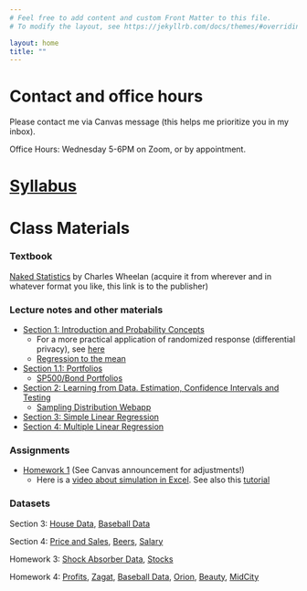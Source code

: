 ```yaml
---
# Feel free to add content and custom Front Matter to this file.
# To modify the layout, see https://jekyllrb.com/docs/themes/#overriding-theme-defaults

layout: home
title: ""
---
```


# Contact and office hours

Please contact me via Canvas message (this helps me prioritize you in my inbox).

Office Hours: Wednesday 5-6PM on Zoom, or by appointment.

# [Syllabus](files/syllabus.pdf)

# Class Materials

### Textbook

[Naked Statistics](https://wwnorton.com/books/naked-statistics/) by Charles Wheelan (acquire it from wherever and in whatever format you like, this link is to the publisher)

### Lecture notes and other materials

- [Section 1: Introduction and Probability Concepts](slides/Section1.pdf)
  - For a more practical application of randomized response (differential privacy), see [here](https://www.wired.com/2016/06/apples-differential-privacy-collecting-data/)
  - [Regression to the mean](https://www.dropbox.com/scl/fi/tc1elizjisrcxn4pmp7oz/regression_to_the_mean.pdf?rlkey=6wamauvkwfu7lf7a7qm91ddy6&dl=0)
- [Section 1.1: Portfolios](slides/Section1.1.pdf)
  - [SP500/Bond Portfolios](files/sp-bond.xlsx)
- [Section 2: Learning from Data. Estimation, Confidence Intervals and Testing](slides/Section2.pdf)
  - [Sampling Distribution Webapp](https://istats.shinyapps.io/sampdist_cont/)
- [Section 3: Simple Linear Regression ](slides/Section3.pdf)
- [Section 4: Multiple Linear Regression](slides/Section4.pdf)

### Assignments

- [Homework 1](files/HW1_Stats.pdf) (See Canvas announcement for adjustments!)
  - Here is a [video about simulation in Excel](https://utexas.hosted.panopto.com/Panopto/Pages/Viewer.aspx?id=c2b5ff0f-6a11-4770-a72f-b1da01034b5a). See also this [tutorial](https://support.microsoft.com/en-us/office/introduction-to-monte-carlo-simulation-in-excel-64c0ba99-752a-4fa8-bbd3-4450d8db16f1)

### Datasets

Section 3: [House Data](data/HouseData.xls), [Baseball Data](data/RunsPerGame.xls)

Section 4: [Price and Sales](data/PricesSales.xls), [Beers](data/nbeer.xls), [Salary](data/SalaryData.xls)

Homework 3: [Shock Absorber Data](data/shock.xls), [Stocks](data/Apple_Intel_Safeway.xls)

Homework 4: [Profits](data/Profits.xls), [Zagat](data/zagat.xls), [Baseball Data](data/RunsPerGame.xls), [Orion](data/Orion.xls), [Beauty](data/BeautyData.csv), [MidCity](data/MidCity.csv)





